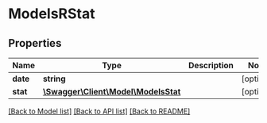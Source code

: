 # ModelsRStat

## Properties
Name | Type | Description | Notes
------------ | ------------- | ------------- | -------------
**date** | **string** |  | [optional] 
**stat** | [**\Swagger\Client\Model\ModelsStat**](ModelsStat.md) |  | [optional] 

[[Back to Model list]](../README.md#documentation-for-models) [[Back to API list]](../README.md#documentation-for-api-endpoints) [[Back to README]](../README.md)


